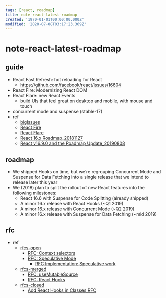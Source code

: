 ```yaml
---
tags: [react, roadmap]
title: note-react-latest-roadmap
created: '1970-01-01T00:00:00.000Z'
modified: '2020-07-08T03:17:23.369Z'
---
```


# note-react-latest-roadmap

## guide
- React Fast Refresh: hot reloading for React
  - https://github.com/facebook/react/issues/16604
- React Fire: Modernizing React DOM
- React Flare: new React Events
  - build UIs that feel great on desktop and mobile, with mouse and touch
- concurrent mode and suspense (stable-17)
- ref
  - [bigIssues](https://github.com/facebook/react/issues?q=is:open+is:issue+label:%22Type:+Big+Picture%22)
  - [React Fire](https://github.com/facebook/react/issues/13525)
  - [React Flare](https://github.com/facebook/react/issues/15257)
  - [React 16.x Roadmap_20181127](https://reactjs.org/blog/2018/11/27/react-16-roadmap.html)
  - [React v16.9.0 and the Roadmap Update_20190808](https://reactjs.org/blog/2019/08/08/react-v16.9.0.html)

## roadmap

- We shipped Hooks on time, but we’re regrouping Concurrent Mode and Suspense for Data Fetching into a single release that we intend to release later this year
- We (2018) plan to split the rollout of new React features into the following milestones:
  - React 16.6 with Suspense for Code Splitting (already shipped)
  - A minor 16.x release with React Hooks (~Q1 2019)
  - A minor 16.x release with Concurrent Mode (~Q2 2019)
  - A minor 16.x release with Suspense for Data Fetching (~mid 2019)


## rfc

- ref
  - [rfcs-open](https://github.com/reactjs/rfcs/pulls?q=is%3Apr+is%3Aopen+sort%3Aupdated-desc)
    - [RFC: Context selectors](https://github.com/reactjs/rfcs/pull/119)
    - [RFC: Speculative Mode](https://github.com/reactjs/rfcs/pull/150)
      - [RFC Implementation: Speculative work](https://github.com/facebook/react/pull/18262)
  - [rfcs-merged](https://github.com/reactjs/rfcs/pulls?q=is%3Apr+sort%3Aupdated-desc+is%3Amerged)
    - [RFC: useMutableSource](https://github.com/reactjs/rfcs/pull/147)
    - [RFC: React Hooks](https://github.com/reactjs/rfcs/pull/68)
  - [rfcs-closed](https://github.com/reactjs/rfcs/pulls?q=is%3Apr+sort%3Aupdated-desc+is%3Aclosed)
    - [Add React Hooks in Classes RFC](https://github.com/reactjs/rfcs/pull/124)
